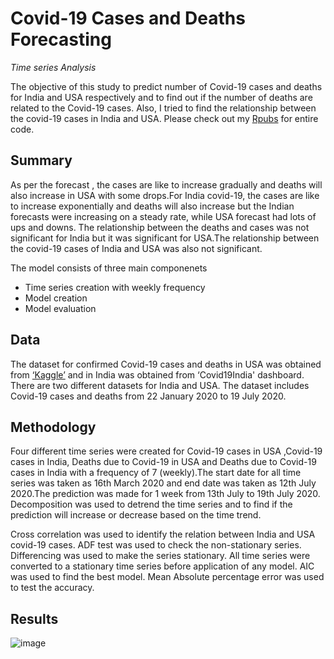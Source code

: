 # Covid-19 Cases and Deaths Forecasting
_Time series Analysis_

The objective of this study to predict number of Covid-19 cases and deaths for India and USA respectively and to find out if the number of deaths are related to the Covid-19 cases. Also, I tried to find the relationship between the covid-19 cases in India and USA. Please check out my [Rpubs](https://rpubs.com/Ruchil/770013) for entire code.

## Summary

As per the forecast , the cases are like to increase gradually and deaths will also increase in USA with some drops.For India covid-19, the cases are like to increase exponentially and deaths will also increase but the Indian forecasts were increasing on a steady rate, while USA forecast had lots of ups and downs. The relationship between the deaths and cases was not significant for India but it was significant for USA.The relationship between the covid-19 cases of India and USA was also not significant. 

The model consists of three main componenets 
* Time series creation with weekly frequency
* Model creation 
* Model evaluation 

## Data 

The dataset for confirmed Covid-19 cases and deaths in USA was obtained from [‘Kaggle’](https://www.kaggle.com/sudalairajkumar/novel-corona-virus-2019-dataset) and in India was obtained from ‘Covid19India' dashboard. There are two different datasets for India and USA. The dataset includes Covid-19 cases and deaths from 22 January 2020 to 19 July 2020.

## Methodology 

Four different time series were created for Covid-19 cases in USA ,Covid-19 cases in India, Deaths due to Covid-19 in USA and Deaths due to Covid-19 cases in India with a frequency of 7 (weekly).The start date for all time series was taken as 16th March 2020 and end date was taken as 12th July 2020.The prediction was made for 1 week from 13th July to 19th July 2020. Decomposition was used to detrend the time series and to find if the prediction will increase or decrease based on the time trend.

Cross correlation was used to identify the relation between India and USA covid-19 cases. ADF test was used to check the non-stationary series. Differencing was used to make the series stationary. All time series were converted to a stationary time series before application of any model. AIC was used to find the best model. Mean Absolute percentage error was used to test the accuracy.

## Results

![image](https://user-images.githubusercontent.com/70984576/118362772-f2cce680-b55e-11eb-9d16-3e25fa3fce28.png)

